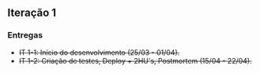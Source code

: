 ## Iteração 1

### Entregas
- ~~IT 1-1: Início do desenvolvimento (25/03 - 01/04).~~
- ~~IT 1-2: Criação de testes, Deploy + 2HU's, Postmortem (15/04 - 22/04).~~
